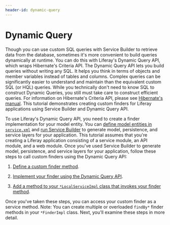 ```yaml
---
header-id: dynamic-query
---
```


# Dynamic Query

Though you can use custom SQL queries with Service Builder to retrieve data
from the database, sometimes it's more convenient to build queries dynamically
at runtime. You can do this with Liferay's Dynamic Query API, which wraps
Hibernate's Criteria API. The Dynamic Query API lets you build queries without
writing any SQL. It helps you think in terms of objects and member variables
instead of tables and columns. Complex queries can be significantly easier to
understand and maintain than the equivalent custom SQL (or HQL) queries. While
you technically don't need to know SQL to construct Dynamic Queries, you still
must take care to construct efficient queries. For information on Hibernate's
Criteria API, please see 
[Hibernate's manual](http://docs.jboss.org/hibernate/orm/5.0/userguide/html_single/chapters/query/criteria/Criteria.html).
This tutorial demonstrates creating custom finders for Liferay applications
using Service Builder and Dynamic Query API.

To use Liferay's Dynamic Query API, you need to create a finder implementation
for your model entity. You can
[define model entities in `service.xml`](/docs/7-1/tutorials/-/knowledge_base/t/defining-an-object-relational-map-with-service-builder)
and
[run Service Builder](/docs/7-1/tutorials/-/knowledge_base/t/running-service-builder)
to generate model, persistence, and service layers for your application. This
tutorial assumes that you're creating a Liferay application consisting of a
service module, an API module, and a web module. Once you've used Service
Builder to generate model, persistence, and service layers for your application,
follow these steps to call custom finders using the Dynamic Query API:

1.  [Define a custom finder method](/docs/7-1/tutorials/-/knowledge_base/t/defining-a-custom-finder-method).

2.  [Implement your finder using the Dynamic Query API](/docs/7-1/tutorials/-/knowledge_base/t/implementing-a-custom-finder-method-using-dynamic-query).

3.  [Add a method to your `*LocalServiceImpl` class that invokes your finder method](/docs/7-1/tutorials/-/knowledge_base/t/accessing-your-custom-finder-method-from-the-service-layer). 

Once you've taken these steps, you can access your custom finder as a service
method. Note: You can create multiple or overloaded `findBy*` finder methods in
your `*FinderImpl` class. Next, you'll examine these steps in more detail.
